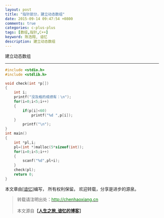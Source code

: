```yaml
---
layout: post
title: "指针部分，建立动态数组"
date: 2015-09-14 09:47:54 +0800
comments: true
categories: c-plus-plus
tags: [数组,指针,C++]
keyword: 陈浩翔, 谙忆
description: 建立动态数组
---
```

 
建立动态数组

<!-- more -->
----------

```C++
#include <stdio.h>
#include <stdlib.h>

void check(int *p[])
{
    int i;
    printf("没及格的成绩有：\n");
    for(i=0;i<5;i++)
    {
        if(p[i]<60)
            printf("%d ",p[i]);
    }
        printf("\n");
}
int main()
{
    int *pl,i;
    pl=(int *)malloc(5*sizeof(int));
    for(i=0;i<5;i++)
    {
        scanf("%d",pl+i);
    }
    check(pl);
    return 0;
}

```

本文章由<a href="http://chenhaoxiang.cn/">[谙忆]</a>编写， 所有权利保留。 
欢迎转载，分享是进步的源泉。
<blockquote cite='陈浩翔'>
<p background-color='#D3D3D3'>转载请注明出处：<a href='http://chenhaoxiang.cn'><font color="green">http://chenhaoxiang.cn</font></a><br><br>
本文源自<strong>【<a href='http://chenhaoxiang.cn' target='_blank'>人生之旅_谙忆的博客</a>】</strong></p>
</blockquote>
